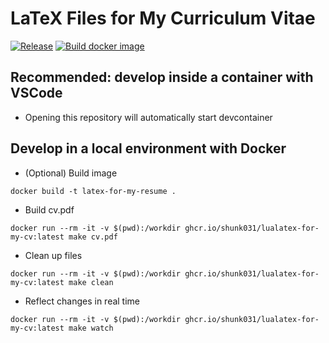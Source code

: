 # LaTeX Files for My Curriculum Vitae

[![Release](https://github.com/shunk031/CV/actions/workflows/release.yaml/badge.svg)](https://github.com/shunk031/CV/actions/workflows/release.yaml) [![Build docker image](https://github.com/shunk031/CV/actions/workflows/build_docker_image.yaml/badge.svg)](https://github.com/shunk031/CV/actions/workflows/build_docker_image.yaml)

## Recommended: develop inside a container with VSCode

- Opening this repository will automatically start devcontainer

## Develop in a local environment with Docker

- (Optional) Build image

```shell
docker build -t latex-for-my-resume .
```

- Build cv.pdf

```shell
docker run --rm -it -v $(pwd):/workdir ghcr.io/shunk031/lualatex-for-my-cv:latest make cv.pdf
```

- Clean up files

```shell
docker run --rm -it -v $(pwd):/workdir ghcr.io/shunk031/lualatex-for-my-cv:latest make clean
```

- Reflect changes in real time

```shell
docker run --rm -it -v $(pwd):/workdir ghcr.io/shunk031/lualatex-for-my-cv:latest make watch
```

